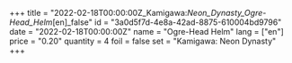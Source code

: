 +++
title = "2022-02-18T00:00:00Z_Kamigawa:_Neon_Dynasty_Ogre-Head_Helm_[en]_false"
id = "3a0d5f7d-4e8a-42ad-8875-610004bd9796"
date = "2022-02-18T00:00:00Z"
name = "Ogre-Head Helm"
lang = ["en"]
price = "0.20"
quantity = 4
foil = false
set = "Kamigawa: Neon Dynasty"
+++
